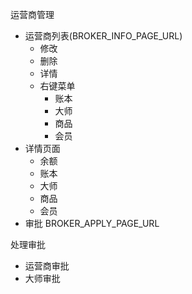 运营商管理

- 运营商列表(BROKER_INFO_PAGE_URL)
  - 修改
  - 删除
  - 详情
  - 右键菜单
    - 账本
    - 大师
    - 商品
    - 会员
- 详情页面
  - 余额
  - 账本
  - 大师
  - 商品
  - 会员
- 审批 BROKER_APPLY_PAGE_URL

处理审批
  - 运营商审批
  - 大师审批
  

